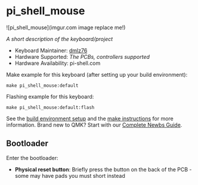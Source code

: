 # pi_shell_mouse

![pi_shell_mouse](imgur.com image replace me!)

*A short description of the keyboard/project*

* Keyboard Maintainer: [dmlz76](https://github.com/dmlz76)
* Hardware Supported: *The PCBs, controllers supported*
* Hardware Availability: pi-shell.com

Make example for this keyboard (after setting up your build environment):

    make pi_shell_mouse:default

Flashing example for this keyboard:

    make pi_shell_mouse:default:flash

See the [build environment setup](https://docs.qmk.fm/#/getting_started_build_tools) and the [make instructions](https://docs.qmk.fm/#/getting_started_make_guide) for more information. Brand new to QMK? Start with our [Complete Newbs Guide](https://docs.qmk.fm/#/newbs).

## Bootloader

Enter the bootloader:

* **Physical reset button**: Briefly press the button on the back of the PCB - some may have pads you must short instead

